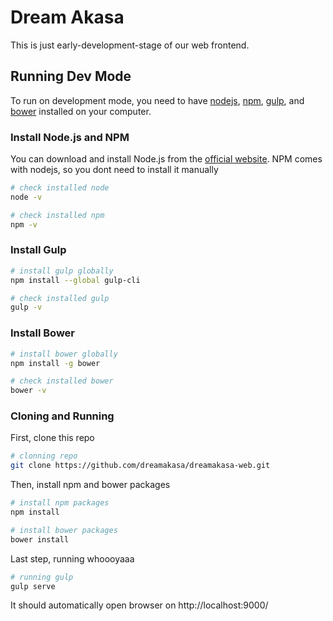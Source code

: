 # Dream Akasa
This is just early-development-stage of our web frontend.

## Running Dev Mode
To run on development mode, you need to have [nodejs](https://nodejs.org/), [npm](https://www.npmjs.com/), [gulp](http://gulpjs.com/), and [bower](https://bower.io/) installed on your computer.

### Install Node.js and NPM
You can download and install Node.js from the [official website](https://nodejs.org/).
NPM comes with nodejs, so you dont need to install it manually

```sh
# check installed node
node -v

# check installed npm
npm -v
```

### Install Gulp

```sh
# install gulp globally
npm install --global gulp-cli

# check installed gulp
gulp -v
```

### Install Bower

```sh
# install bower globally
npm install -g bower

# check installed bower
bower -v
```

### Cloning and Running

First, clone this repo
```sh
# clonning repo
git clone https://github.com/dreamakasa/dreamakasa-web.git
```
Then, install npm and bower packages
```sh
# install npm packages
npm install

# install bower packages
bower install
```

Last step, running whoooyaaa
```sh
# running gulp
gulp serve
```
It should automatically open browser on http://localhost:9000/
